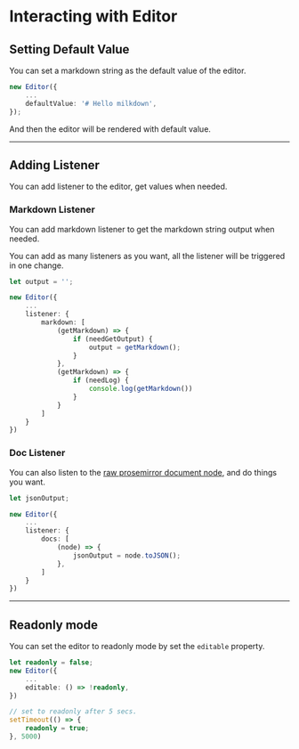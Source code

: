 # Interacting with Editor

## Setting Default Value

You can set a markdown string as the default value of the editor.

```typescript
new Editor({
    ...
    defaultValue: '# Hello milkdown',
});
```

And then the editor will be rendered with default value.

---

## Adding Listener

You can add listener to the editor, get values when needed.

### Markdown Listener

You can add markdown listener to get the markdown string output when needed.

You can add as many listeners as you want, all the listener will be triggered in one change.

```typescript
let output = '';

new Editor({
    ...
    listener: {
        markdown: [
            (getMarkdown) => {
                if (needGetOutput) {
                    output = getMarkdown();
                }
            },
            (getMarkdown) => {
                if (needLog) {
                    console.log(getMarkdown())
                }
            }
        ]
    }
})
```

### Doc Listener

You can also listen to the [raw prosemirror document node](https://prosemirror.net/docs/ref/#model.Node), and do things you want.

```typescript
let jsonOutput;

new Editor({
    ...
    listener: {
        docs: [
            (node) => {
                jsonOutput = node.toJSON();
            },
        ]
    }
})
```

---

## Readonly mode

You can set the editor to readonly mode by set the `editable` property.

```typescript
let readonly = false;
new Editor({
    ...
    editable: () => !readonly,
})

// set to readonly after 5 secs.
setTimeout(() => {
    readonly = true;
}, 5000)
```
